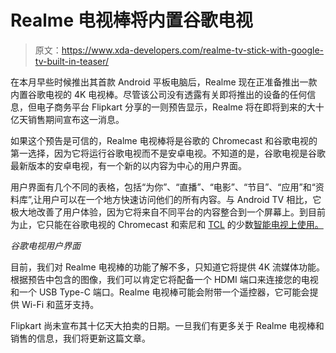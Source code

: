 # Realme 电视棒将内置谷歌电视

> 原文：<https://www.xda-developers.com/realme-tv-stick-with-google-tv-built-in-teaser/>

在本月早些时候推出其首款 Android 平板电脑后，Realme 现在正准备推出一款内置谷歌电视的 4K 电视棒。尽管该公司没有透露有关即将推出的设备的任何信息，但电子商务平台 Flipkart 分享的一则预告显示，Realme 将在即将到来的大十亿天销售期间宣布这一消息。

如果这个预告是可信的，Realme 电视棒将是谷歌的 Chromecast 和谷歌电视的第一选择，因为它将运行谷歌电视而不是安卓电视。不知道的是，谷歌电视是谷歌最新版本的安卓电视，有一个新的以内容为中心的用户界面。

用户界面有几个不同的表格，包括“为你”、“直播”、“电影”、“节目”、“应用”和“资料库”,让用户可以在一个地方快速访问他们的所有内容。与 Android TV 相比，它极大地改善了用户体验，因为它将来自不同平台的内容整合到一个屏幕上。到目前为止，它只能在谷歌电视的 Chromecast 和索尼和 [TCL](https://www.xda-developers.com/tcl-will-update-its-2019-2020-android-tvs-to-android-11/) 的少数[智能电视上使用。](https://www.xda-developers.com/sony-bravia-google-tv-goes-on-sale/)

*谷歌电视用户界面*

目前，我们对 Realme 电视棒的功能了解不多，只知道它将提供 4K 流媒体功能。根据预告中包含的图像，我们可以肯定它将配备一个 HDMI 端口来连接您的电视和一个 USB Type-C 端口。Realme 电视棒可能会附带一个遥控器，它可能会提供 Wi-Fi 和蓝牙支持。

Flipkart 尚未宣布其十亿天大拍卖的日期。一旦我们有更多关于 Realme 电视棒和销售的信息，我们将更新这篇文章。